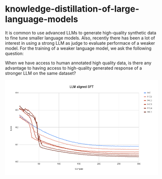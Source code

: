 # knowledge-distillation-of-large-language-models


It is common to use advanced LLMs to generate high-quality synthetic data to fine tune smaller language models. Also, recently there has been a lot of interest in using a strong LLM as judge to evaluate performace of a weaker model. For the training of a weaker language model, we ask the following question: 

When we have access to human annotated high quality data, is there any advantage to having access to  high-quality generated response of a stronger LLM on the same dataset?

<center>
<img alt="fig1" width="800px" src="LLM aligned SFT.png">
</center>
